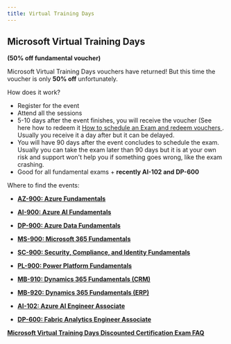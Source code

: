 ```yaml
---
title: Virtual Training Days
---
```


## Microsoft Virtual Training Days
**(50% off fundamental voucher)**

Microsoft Virtual Training Days vouchers have returned! But this time the voucher is only **50% off** unfortunately. 

How does it work?

- Register for the event
- Attend all the sessions
- 5-10 days after the event finishes, you will receive the voucher (See here how to redeem it [How to schedule an Exam and redeem vouchers
](https://certs.msfthub.wiki/guide/schedulingexam/#checkout-and-redeeming-voucher-codes). Usually you receive it a day after but it can be delayed.
- You will have 90 days after the event concludes to schedule the exam. Usually you can take the exam later than 90 days but it is at your own risk and support won't help you if something goes wrong, like the exam crashing.
- Good for all fundamental exams + **recently AI-102 and DP-600**

Where to find the events:

- [**AZ-900: Azure Fundamentals**](https://events.microsoft.com/en-us/azure?language=English&clientTimeZone=1&scenario=Microsoft%20Azure%20Virtual%20Training%20Day:%20Fundamentals)

- [**AI-900: Azure AI Fundamentals**](https://events.microsoft.com/en-us/azure?language=English&clientTimeZone=1&scenario=Microsoft%20Azure%20Virtual%20Training%20Day:%20Generative%20AI%20Fundamentals)

- [**DP-900: Azure Data Fundamentals**](https://events.microsoft.com/en-us/azure?language=English&clientTimeZone=1&scenario=Microsoft%20Azure%20Virtual%20Training%20Day:%20Data%20Fundamentals)

- [**MS-900: Microsoft 365 Fundamentals**](https://events.microsoft.com/en-us/microsoft365?language=English&clientTimeZone=1&scenario=Microsoft%20365%20Virtual%20Training%20Day:%20Fundamentals)

- [**SC-900: Security, Compliance, and Identity Fundamentals**](https://events.microsoft.com/en-us/microsoft365?language=English&clientTimeZone=1&scenario=Microsoft%20Security%20Virtual%20Training%20Day:%20Security,%20Compliance,%20and%20Identity%20Fundamentals)

- [**PL-900: Power Platform Fundamentals**](https://events.microsoft.com/en-us/powerplatform?language=English&clientTimeZone=1&scenario=Microsoft%20Power%20Platform%20Virtual%20Training%20Day:%20Fundamentals)

- [**MB-910: Dynamics 365 Fundamentals (CRM)**](https://events.microsoft.com/en-us/dynamics365?language=English&clientTimeZone=1&scenario=Microsoft%20Dynamics%20365%20Virtual%20Training%20Day:%20Fundamentals%20(CRM))

- [**MB-920: Dynamics 365 Fundamentals (ERP)**](https://events.microsoft.com/en-us/dynamics365?language=English&clientTimeZone=1&scenario=Microsoft%20Dynamics%20365%20Virtual%20Training%20Day:%20Fundamentals%20(ERP)%E2%80%8B)

- [**AI-102: Azure AI Engineer Associate**](https://events.microsoft.com/en-us/azure?language=English&clientTimeZone=1&scenario=Microsoft%20Azure%20Virtual%20Training%20Day:%20Building%20Generative%20Apps%20with%20Azure%20OpenAI%20Service)
  
- [**DP-600: Fabric Analytics Engineer Associate**](https://events.microsoft.com/en-us/azure?language=English&clientTimeZone=1&scenario=Microsoft%20Azure%20Virtual%20Training%20Day:%20Implementing%20a%20Data%20Lakehouse%20with%20Microsoft%20Fabric)

[**Microsoft Virtual Training Days Discounted Certification Exam FAQ**](https://query.prod.cms.rt.microsoft.com/cms/api/am/binary/RWFTgx)
